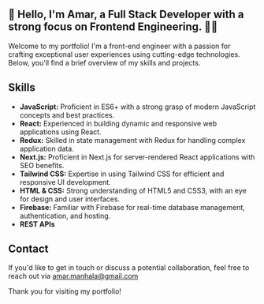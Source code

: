 ## 👋 Hello, I'm Amar, a Full Stack Developer with a strong focus on Frontend Engineering. 👨‍💻 

Welcome to my portfolio! I'm a front-end engineer with a passion for crafting exceptional user experiences using cutting-edge technologies. Below, you'll find a brief overview of my skills and projects.

## Skills

- **JavaScript:** Proficient in ES6+ with a strong grasp of modern JavaScript concepts and best practices.
- **React:** Experienced in building dynamic and responsive web applications using React.
- **Redux:** Skilled in state management with Redux for handling complex application data.
- **Next.js:** Proficient in Next.js for server-rendered React applications with SEO benefits.
- **Tailwind CSS:** Expertise in using Tailwind CSS for efficient and responsive UI development.
- **HTML & CSS:** Strong understanding of HTML5 and CSS3, with an eye for design and user interfaces.
- **Firebase:** Familiar with Firebase for real-time database management, authentication, and hosting.
- **REST APIs**


## Contact

If you'd like to get in touch or discuss a potential collaboration, feel free to reach out via amar.manhala@gmail.com

Thank you for visiting my portfolio!

